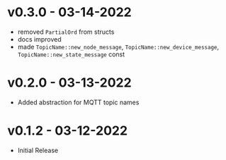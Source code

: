 # v0.3.0 - 03-14-2022

- removed `PartialOrd` from structs
- docs improved
- made `TopicName::new_node_message`, `TopicName::new_device_message`, `TopicName::new_state_message` const

# v0.2.0 - 03-13-2022

- Added abstraction for MQTT topic names 

# v0.1.2 - 03-12-2022

- Initial Release